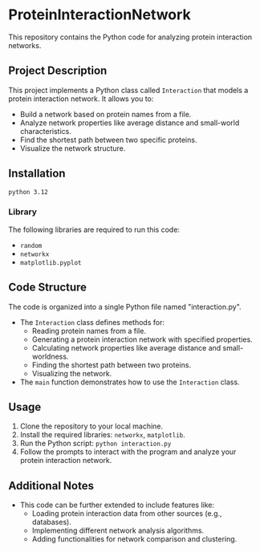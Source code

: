 # ProteinInteractionNetwork

This repository contains the Python code for analyzing protein interaction networks.

## Project Description

This project implements a Python class called `Interaction` that models a protein interaction network. It allows you to:

* Build a network based on protein names from a file.
* Analyze network properties like average distance and small-world characteristics.
* Find the shortest path between two specific proteins.
* Visualize the network structure.
## Installation
```
python 3.12
```
### Library
The following libraries are required to run this code:
* `random`
* `networkx`
* `matplotlib.pyplot`

## Code Structure

The code is organized into a single Python file named "interaction.py". 
* The `Interaction` class defines methods for:
    * Reading protein names from a file.
    * Generating a protein interaction network with specified properties.
    * Calculating network properties like average distance and small-worldness.
    * Finding the shortest path between two proteins.
    * Visualizing the network.
* The `main` function demonstrates how to use the `Interaction` class.

## Usage

1. Clone the repository to your local machine.
2. Install the required libraries: `networkx`, `matplotlib`.
3. Run the Python script: `python interaction.py`
4. Follow the prompts to interact with the program and analyze your protein interaction network.

## Additional Notes

* This code can be further extended to include features like:
    * Loading protein interaction data from other sources (e.g., databases).
    * Implementing different network analysis algorithms.
    * Adding functionalities for network comparison and clustering.
